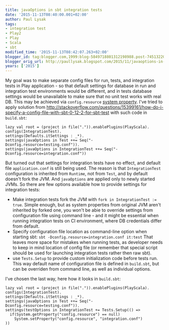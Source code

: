 ```yaml
---
title: javaOptions in sbt integration tests
date: '2015-11-13T08:40:00.001+02:00'
author: Paul Lysak
tags:
- integration test
- Play2
- Play
- Scala
- sbt
modified_time: '2015-11-13T08:42:07.263+02:00'
blogger_id: tag:blogger.com,1999:blog-5849718801312198988.post-7451322001331516720
blogger_orig_url: http://paullysak.blogspot.com/2015/11/javaoptions-in-sbt-integration-tests.html
years: ['2015']
---
```

My goal was to make separate config files for run, tests, and integration tests in Play application - so that default settings for database in run and integration test environments would be different, and in tests database settings would be unavailable to make sure that no unit test works with real DB. This may be achieved via `config.resource` [system property](https://www.playframework.com/documentation/2.4.x/Configuration). I've tried to apply solution from http://stackoverflow.com/questions/15399161/how-do-i-specify-a-config-file-with-sbt-0-12-2-for-sbt-test with such code in `build.sbt`:

    lazy val root = (project in file(".")).enablePlugins(PlayScala).
    configs(IntegrationTest).
    settings(Defaults.itSettings : _*).
    settings(javaOptions in Test ++= Seq("-Dconfig.resource=testing.conf")).
    settings(javaOptions in IntegrationTest ++= Seq("-Dconfig.resource=integration.conf"))

But turned out that settings for integration tests have no effect, and default file `application.conf` is still being used. The reason is that `IntegrationTest` configuration is inherited from `Runtime`, not from `Test`, and by default doesn't fork the JVM. And `javaOptions` are applied only to newly started JVMs. So there are few options available how to provide settings for integration tests:

 - Make integration tests fork the JVM with `fork in IntegrationTest := true`. Simple enough, but as system properties from original JVM aren't inherited by forked one, you won't be abie to override settings from configuration file using command line - and it might be essential when running integration tests on CI environment, where DB credentials differ from default.
 - Specify configuration file location as command-line option when starting sbt: `sbt -Dconfig.resource=integration.conf it:test` That leaves more space for mistakes when running tests, as developer needs to keep in mind location of config file (or remember that special script should be used for launching integration tests rather then raw sbt).
 - use `Tests.Setup` to provide custom initialization code before tests run. This way default name of configuration file is defined in `build.sbt`,  but can be overriden from command line, as well as individual options.

I've chosen the last way, here how it looks in `build.sbt`: 

    lazy val root = (project in file(".")).enablePlugins(PlayScala).
    configs(IntegrationTest).
    settings(Defaults.itSettings : _*).
    settings(javaOptions in Test ++= Seq("-Dconfig.resource=testing.conf")).
    settings(testOptions in IntegrationTest += Tests.Setup(() =>
      if(System.getProperty("config.resource") == null)
        System.setProperty("config.resource", "integration.conf")
    ))


